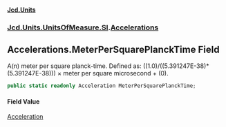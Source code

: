 #### [Jcd.Units](index.md 'index')
### [Jcd.Units.UnitsOfMeasure.SI](Jcd.Units.UnitsOfMeasure.SI.md 'Jcd.Units.UnitsOfMeasure.SI').[Accelerations](Accelerations.md 'Jcd.Units.UnitsOfMeasure.SI.Accelerations')

## Accelerations.MeterPerSquarePlanckTime Field

A(n) meter per square planck-time. Defined as: ((1.0)/((5.391247E-38)*(5.391247E-38))) × meter per square microsecond + (0).

```csharp
public static readonly Acceleration MeterPerSquarePlanckTime;
```

#### Field Value
[Acceleration](Acceleration.md 'Jcd.Units.UnitTypes.Acceleration')